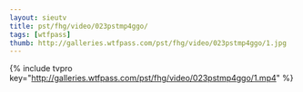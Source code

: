 ```yaml
--- 
layout: sieutv
title: pst/fhg/video/023pstmp4ggo/
tags: [wtfpass]
thumb: http://galleries.wtfpass.com/pst/fhg/video/023pstmp4ggo/1.jpg
---
```

{% include tvpro key="http://galleries.wtfpass.com/pst/fhg/video/023pstmp4ggo/1.mp4" %} 
